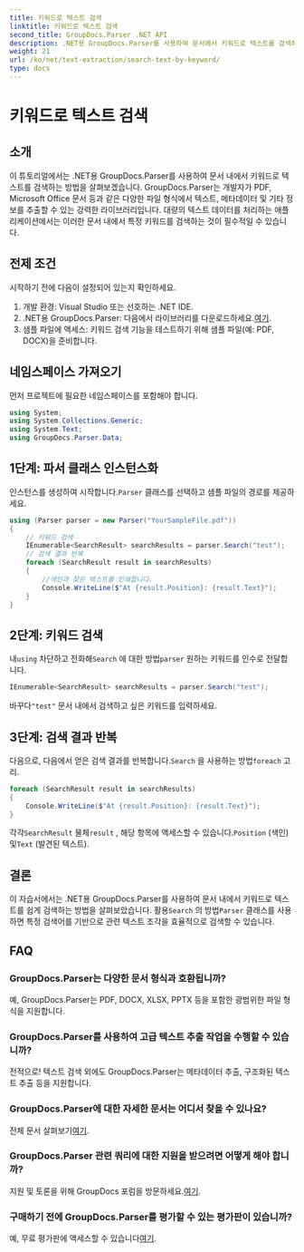 ```yaml
---
title: 키워드로 텍스트 검색
linktitle: 키워드로 텍스트 검색
second_title: GroupDocs.Parser .NET API
description: .NET용 GroupDocs.Parser를 사용하여 문서에서 키워드로 텍스트를 검색하는 방법을 알아보세요. 관련 콘텐츠를 쉽고 효율적으로 추출하세요.
weight: 21
url: /ko/net/text-extraction/search-text-by-keyword/
type: docs
---
```

# 키워드로 텍스트 검색

## 소개
이 튜토리얼에서는 .NET용 GroupDocs.Parser를 사용하여 문서 내에서 키워드로 텍스트를 검색하는 방법을 살펴보겠습니다. GroupDocs.Parser는 개발자가 PDF, Microsoft Office 문서 등과 같은 다양한 파일 형식에서 텍스트, 메타데이터 및 기타 정보를 추출할 수 있는 강력한 라이브러리입니다. 대량의 텍스트 데이터를 처리하는 애플리케이션에서는 이러한 문서 내에서 특정 키워드를 검색하는 것이 필수적일 수 있습니다.
## 전제 조건
시작하기 전에 다음이 설정되어 있는지 확인하세요.
1. 개발 환경: Visual Studio 또는 선호하는 .NET IDE.
2.  .NET용 GroupDocs.Parser: 다음에서 라이브러리를 다운로드하세요.[여기](https://releases.groupdocs.com/parser/net/).
3. 샘플 파일에 액세스: 키워드 검색 기능을 테스트하기 위해 샘플 파일(예: PDF, DOCX)을 준비합니다.

## 네임스페이스 가져오기
먼저 프로젝트에 필요한 네임스페이스를 포함해야 합니다.
```csharp
using System;
using System.Collections.Generic;
using System.Text;
using GroupDocs.Parser.Data;
```
## 1단계: 파서 클래스 인스턴스화
 인스턴스를 생성하여 시작합니다.`Parser` 클래스를 선택하고 샘플 파일의 경로를 제공하세요.
```csharp
using (Parser parser = new Parser("YourSampleFile.pdf"))
{
    // 키워드 검색
    IEnumerable<SearchResult> searchResults = parser.Search("test");
    // 검색 결과 반복
    foreach (SearchResult result in searchResults)
    {
        //색인과 찾은 텍스트를 인쇄합니다.
        Console.WriteLine($"At {result.Position}: {result.Text}");
    }
}
```
## 2단계: 키워드 검색
 내`using` 차단하고 전화해`Search` 에 대한 방법`parser` 원하는 키워드를 인수로 전달합니다.
```csharp
IEnumerable<SearchResult> searchResults = parser.Search("test");
```
 바꾸다`"test"` 문서 내에서 검색하고 싶은 키워드를 입력하세요.
## 3단계: 검색 결과 반복
 다음으로, 다음에서 얻은 검색 결과를 반복합니다.`Search` 을 사용하는 방법`foreach` 고리.
```csharp
foreach (SearchResult result in searchResults)
{
    Console.WriteLine($"At {result.Position}: {result.Text}");
}
```
 각각`SearchResult` 물체`result` , 해당 항목에 액세스할 수 있습니다.`Position` (색인) 및`Text` (발견된 텍스트).

## 결론
 이 자습서에서는 .NET용 GroupDocs.Parser를 사용하여 문서 내에서 키워드로 텍스트를 쉽게 검색하는 방법을 살펴보았습니다. 활용`Search` 의 방법`Parser` 클래스를 사용하면 특정 검색어를 기반으로 관련 텍스트 조각을 효율적으로 검색할 수 있습니다.

## FAQ
### GroupDocs.Parser는 다양한 문서 형식과 호환됩니까?
예, GroupDocs.Parser는 PDF, DOCX, XLSX, PPTX 등을 포함한 광범위한 파일 형식을 지원합니다.
### GroupDocs.Parser를 사용하여 고급 텍스트 추출 작업을 수행할 수 있습니까?
전적으로! 텍스트 검색 외에도 GroupDocs.Parser는 메타데이터 추출, 구조화된 텍스트 추출 등을 지원합니다.
### GroupDocs.Parser에 대한 자세한 문서는 어디서 찾을 수 있나요?
전체 문서 살펴보기[여기](https://tutorials.groupdocs.com/parser/net/).
### GroupDocs.Parser 관련 쿼리에 대한 지원을 받으려면 어떻게 해야 합니까?
 지원 및 토론을 위해 GroupDocs 포럼을 방문하세요.[여기](https://forum.groupdocs.com/c/parser/17).
### 구매하기 전에 GroupDocs.Parser를 평가할 수 있는 평가판이 있습니까?
 예, 무료 평가판에 액세스할 수 있습니다[여기](https://releases.groupdocs.com/).